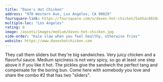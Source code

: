 ```yaml
---
title: "Dave's Hot Chicken"
address: "970 Western Ave, Los Angeles, CA 90029"
foursquare-link: https://foursquare.com/v/daves-hot-chicken/5a45ac8818d43b4d32ad13b1
multiple-loc: "Los Angeles"
rating: 8
image: /assets/images/medium/daves-hot-chicken.jpg
side-order: "Kale slaw when you feel healthy, otherwise fries"
website: https://www.daveshotchicken.com
---
```


They call them sliders but they're big sandwiches. Very juicy chicken and a flavorful sauce. Medium spiciness is not
very spicy, so go at least one step above it if you like it hot. The pickles give the sandwich the perfect tang and
compensate for the boring bun. Come here with somebody you love and share the combo #2 that has two "sliders".
